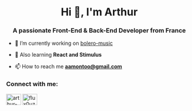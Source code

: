 <h1 align="center">Hi 👋, I'm Arthur</h1>
<h3 align="center">A passionate Front-End & Back-End Developer from France</h3>

- 🔭 I’m currently working on [bolero-music](https://github.com/itswilliambailey/bolero-music)

- 🌱 Also learning **React and Stimulus**

- 📫 How to reach me **aamontoo@gmail.com**

<h3 align="left">Connect with me:</h3>
<p align="left">
<a href="https://linkedin.com/in/arthur-amon" target="blank"><img align="center" src="https://cdn.jsdelivr.net/npm/simple-icons@3.0.1/icons/linkedin.svg" alt="arthur-amon" height="30" width="40" /></a>
<a href="https://discord.gg/flux0uz" target="blank"><img align="center" fill="#FFF" src="https://cdn.jsdelivr.net/npm/simple-icons@3.0.1/icons/discord.svg" alt="flux0uz" height="30" width="40" /></a>
</p>

